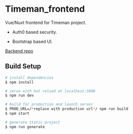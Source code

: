 # Timeman_frontend

Vue/Nuxt frontend for Timeman project. 

- Auth0 based security.

- Bootstrap based UI. 

[Backend repo](https://github.com/MontolioV/Timeman_backend)

## Build Setup

``` bash
# install dependencies
$ npm install

# serve with hot reload at localhost:3000
$ npm run dev

# build for production and launch server
$ PROD_URL=/*replace with production url*/ npm run build
$ npm start

# generate static project
$ npm run generate
```
